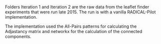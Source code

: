 Folders Iteration 1 and Iteration 2 are the raw data from the leaflet finder experiments that were run late 2015. The run is with a vanilla RADICAL-Pilot implementation.

The implementation used the All-Pairs patterns for calculating the Adjastancy matrix and networkx for the calculation of the connected
components.
